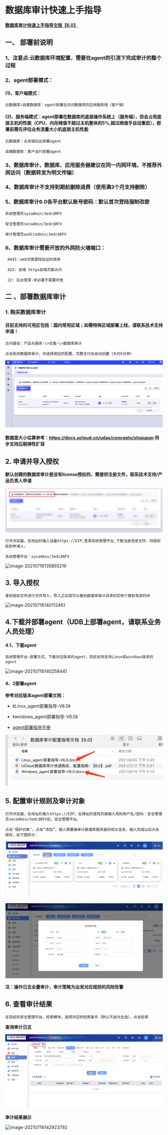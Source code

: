 

# 数据库审计快速上手指导

[**数据库审计快速上手指导文档【6.0】**](https://dn-audit-docs.cn-bj.ufileos.com/%E6%95%B0%E6%8D%AE%E5%BA%93%E5%AE%A1%E8%AE%A1%E9%85%8D%E7%BD%AE%E6%8C%87%E5%AF%BC%E6%96%87%E6%A1%A3%E3%80%906.0%E3%80%91.zip)

## 一、 部署前说明
### 1、注意点:云数据库环境配置，需要在agent的引流下完成审计的整个过程

### 2、agent部署模式：

  #### (1)、客户端模式：

    云数据库/自建数据库：agent部署在访问数据库的应用服务端（客户端）


#### (2)、服务端模式：agent部署在数据库的底层操作系统上（服务端），但会占用底层主机的性能（CPU、内存阀值不超过主机整体的5%,超过阀值乎自动重启），部署前需先评估业务流量大小机底层主机性能

    云数据库：业务端后台部署agent

    自建数据库：客户自行部署agent


### 3、数据库审计、数据库、应用服务器建议在同一内网环境，不推荐外网访问（数据转发为明文传输）

### 4、数据库审计不支持到期前删除退费（使用满3个月支持删除）

### 5、数据库审计6.0各平台默认账号密码：默认首次登陆强制改密

    系统管理员sysadmin/3edc$RFV 

    安全管理员secadmin/3edc$RFV

    审计管理员auditadmin/3edc$RFV
    
### 6、数据库审计需要开放的外网防火墙端口：

     8443：web页面登陆验证码使用
     
     433: 前端 https前端页面访问
     
     22: 后台登录-非必要不需要开放
     
    



## 二 、部署数据库审计

### 1\. 购买数据库审计

#### 目前支持的可用区包括：国内常用区域；如需特殊区域部署上线，请联系技术支持申请！

    访问路径：产品与服务-\>优盾-\>数据库审计
      
    点击购买数据库审计，并选择相应的配置，完整支付及自动创建（大约5分钟）

![](/images/goumai1.png)

#### 数据盘大小估算参考：https://docs.ucloud.cn/udas/concepts/shujupan 同步支持后期弹性扩容

## 2\. 申请并导入授权

**默认创建的数据库审计是没有license授权的，需提供注册文件，联系技术支持/产品负责人申请**

![](images/lianxifangshi.png)

    打开浏览器，在地址栏输入设备https://EIP,登录系统管理平台,下载注册信息文件，将授权给到申请人。

    系统管理平台：sysadmin/3edc$RFV 

![image-20210716135855219](images/image-20210716135855219.png)



## 3\. 导入授权

    拿到授权文件进行文件导入，导入之后就可以看到数据库审计具体的实例个数和有效时间 

![image-20210716140112461](images/image-20210716140112461.png)

## 4\.下载并部署agent（UDB上部署agent，请联系业务人员处理）

#### 4.1、下载agent

    系统管理平台-部署方式，下载对应版本的agent，目前支持支持Linux和windows版本的agent

![image-20210716140258441](images/image-20210716140258441.png)

#### 4、2部署agent

**参考对应版本agent部署文档：**

* 《Linux_agent部署指导-V6.0》

* 《windows_agent部署指导-V6.0》

* [agent部署指导手册](https://dn-audit-docs.cn-bj.ufileos.com/%E6%95%B0%E6%8D%AE%E5%BA%93%E5%AE%A1%E8%AE%A1%E9%85%8D%E7%BD%AE%E6%8C%87%E5%AF%BC%E6%96%87%E6%A1%A3%E3%80%906.0%E3%80%91.zip)

![image-20210716140544892](images/image-20210716140544892.png)

## 5\. 配置审计规则及审计对象

    打开浏览器，在地址栏输入https://EIP，在弹出的登陆页面输入规则用户名/密码：安全管理员secadmin/3edc$RFV后，安全管理平台。

    点击‘保护对象’，点击“添加”，输入需要被审计数据库服务器的相关信息，输入完成以后点击保存，如下图所示：

![img](images/wpsviw0QP.jpg) 

![img](images/wpsQ7prhq.jpg) 

 

**注：操作日志全量审计，审计策略为出发对应规则的风险告警**

## 6\. 查看审计结果

    在目前的安全管理平台，检索模块，选择对应的检索条件（默认不选为全选），点击检索

**查询审计日志**

![img](images/wpskY6y1g.jpg)

**审计结果展示**

![image-20210716142923792](images/image-20210716142923792.png)


